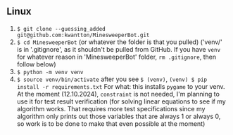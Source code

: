 ## Linux
1. `$ git clone --guessing_added git@github.com:kwantton/MinesweeperBot.git`
2. `$ cd MinesweeperBot` (or whatever the folder is that you pulled)
('venv/' is in '.gitignore', as it shouldn't be pulled from GitHub. If you have `venv` for whatever reason in 'MinesweeperBot' folder, `rm .gitignore`, then follow below)
3. `$ python -m venv venv`
4. `$ source venv/bin/activate`
after you see `$ (venv)`,
`(venv) $ pip install -r requirements.txt`
For what: this installs `pygame` to your venv. At the moment (12.10.2024), `constraint` is not needed, I'm planning to use it for test result verification (for solving linear equations to see if my algorithm works. That requires more test specifications since my algorithm only prints out those variables that are always 1 or always 0, so work is to be done to make that even possible at the moment)
